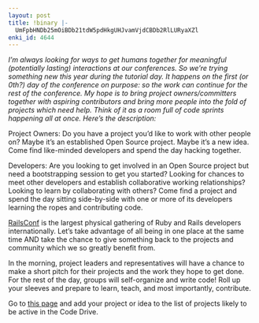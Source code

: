 ```yaml
---
layout: post
title: !binary |-
  UmFpbHNDb25mOiBDb21tdW5pdHkgUHJvamVjdCBDb2RlLURyaXZl
enki_id: 4644
---
```


<i>I’m always looking for ways to get humans together for meaningful
(potentially lasting) interactions at our conferences. So we’re trying
something new this year during the tutorial day. It happens on the first
(or 0th?) day of the conference on purpose: so the work can continue for
the rest of the conference. My hope is to bring project
owners/committers together with aspiring contributors and bring more
people into the fold of projects which need help. Think of it as a room
full of code sprints happening all at once. Here’s the description:</i>

<span class="underline">Project Owners</span>: Do you have a project
you’d like to work with other people on? Maybe it’s an established Open
Source project. Maybe it’s a new idea. Come find like-minded developers
and spend the day hacking together.

<span class="underline">Developers</span>: Are you looking to get
involved in an Open Source project but need a bootstrapping session to
get you started? Looking for chances to meet other developers and
establish collaborative working relationships? Looking to learn by
collaborating with others? Come find a project and spend the day sitting
side-by-side with one or more of its developers learning the ropes and
contributing code.

[RailsConf](http://railsconf.org) is the largest physical gathering of
Ruby and Rails developers internationally. Let’s take advantage of all
being in one place at the same time AND take the chance to give
something back to the projects and community which we so greatly benefit
from.

In the morning, project leaders and representatives will have a chance
to make a short pitch for their projects and the work they hope to get
done. For the rest of the day, groups will self-organize and write code!
Roll up your sleeves and prepare to learn, teach, and most importantly,
contribute.

Go to [this
page](http://wiki.oreillynet.com/railsconf2008/index.cgi?CommunityProjectCodeDrive)
and add your project or idea to the list of projects likely to be active
in the Code Drive.
